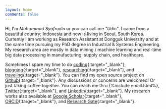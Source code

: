 ```yaml
---
layout: home
comments: false
---
```


Hi, I'm *Muhammad Syafrudin* or you can call me *"Udin"*. I came from a beautiful country; Indonesia and now is living in Seoul, South Korea. Currently I am working as Research Assistant at Dongguk University and at the same time pursuing my PhD degree in Industrial & Systems Engineering. My research area are mostly in data mining / machine learning and real-time big data processing in manufacturing, supply chain, and healthcare. 

Sometimes I spare my time to do [coding](https://github.com/justudin){:target="_blank"}, [blogging](/blog){:target="_blank"}, [researching](/research){:target="_blank"}, and [traveling](https://www.instagram.com/justudin){:target="_blank"}. You can find my open source project on [Github](https://github.com/justudin){:target="_blank"}. Any discussions or concerns are welcomed! Or just taking coffee together. You can reach me thru {%include email.html%}, [Twitter](https://twitter.com/justudinlab){:target="_blank"}, and [Linkedin](https://www.linkedin.com/in/justudin){:target="_blank"}. My research works also available at [Google Scholar](https://scholar.google.co.kr/citations?user=WLTzkOMAAAAJ&hl=en){:target="_blank"}, [ORCID](http://orcid.org/0000-0002-5640-4413){:target="_blank"}, and [Research Gate](https://www.researchgate.net/profile/Muhammad_Syafrudin){:target="_blank"}.








